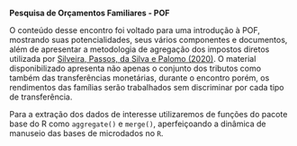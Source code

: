 **Pesquisa de Orçamentos Familiares - POF**

O conteúdo desse encontro foi voltado para uma introdução à POF, mostrando suas potencialidades, seus vários componentes e documentos, além de apresentar a metodologia de agregação dos impostos diretos utilizada por [Silveira, Passos, da Silva e Palomo (2020)](http://repositorio.ipea.gov.br/bitstream/11058/10229/1/NT_89_Disoc_ImpactosRedistriasPOF%202017_2018.pdf). O material disponibilizado apresenta não apenas o conjunto dos tributos como também das transferências monetárias, durante o encontro porém, os rendimentos das famílias serão trabalhados sem discriminar por cada tipo de transferência.

Para a extração dos dados de interesse utilizaremos de funções do pacote base do R como `aggregate()` e `merge()`, aperfeiçoando a dinâmica de manuseio das bases de microdados no `R`.

